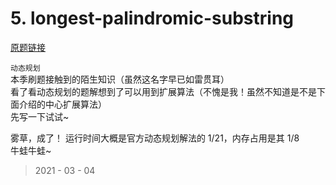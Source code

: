 # 5. longest-palindromic-substring

[原题链接](https://leetcode-cn.com/problems/longest-palindromic-substring/)

`动态规划`  
本季刷题接触到的陌生知识（虽然这名字早已如雷贯耳）  
看了看动态规划的题解想到了可以用到扩展算法（不愧是我！虽然不知道是不是下面介绍的中心扩展算法）  
先写一下试试~

雾草，成了！
运行时间大概是官方动态规划解法的 1/21，内存占用是其 1/8  
牛蛙牛蛙~

> 2021 - 03 - 04